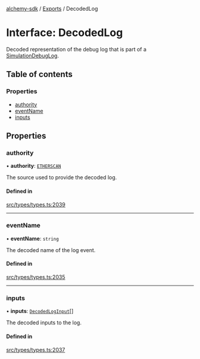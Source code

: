 [alchemy-sdk](../README.md) / [Exports](../modules.md) / DecodedLog

# Interface: DecodedLog

Decoded representation of the debug log that is part of a
[SimulationDebugLog](SimulationDebugLog.md).

## Table of contents

### Properties

- [authority](DecodedLog.md#authority)
- [eventName](DecodedLog.md#eventname)
- [inputs](DecodedLog.md#inputs)

## Properties

### authority

• **authority**: [`ETHERSCAN`](../enums/DecodingAuthority.md#etherscan)

The source used to provide the decoded log.

#### Defined in

[src/types/types.ts:2039](https://github.com/alchemyplatform/alchemy-sdk-js/blob/905f87c/src/types/types.ts#L2039)

___

### eventName

• **eventName**: `string`

The decoded name of the log event.

#### Defined in

[src/types/types.ts:2035](https://github.com/alchemyplatform/alchemy-sdk-js/blob/905f87c/src/types/types.ts#L2035)

___

### inputs

• **inputs**: [`DecodedLogInput`](DecodedLogInput.md)[]

The decoded inputs to the log.

#### Defined in

[src/types/types.ts:2037](https://github.com/alchemyplatform/alchemy-sdk-js/blob/905f87c/src/types/types.ts#L2037)
